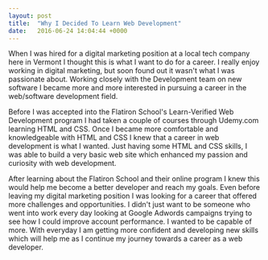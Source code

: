 ```yaml
---
layout: post
title:  "Why I Decided To Learn Web Development"
date:   2016-06-24 14:04:44 +0000
---
```



When I was hired for a digital marketing position at a local tech company here in Vermont I thought this is what I want to do for a career. I really enjoy working in digital marketing, but soon found out it wasn't what I was passionate about. Working closely with the Development team on new software I became more and more interested in pursuing a career in the web/software development field.

Before I was accepted into the Flatiron School's Learn-Verified Web Development program I had taken a couple of courses through Udemy.com learning HTML and CSS. Once I became more comfortable and knowledgeable with HTML and CSS I knew that a career in web development is what I wanted. Just having some HTML and CSS skills, I was able to build a very basic web site which enhanced my passion and curiosity with web development.

After learning about the Flatiron School and their online program I knew this would help me become a better developer and reach my goals. Even before leaving my digital marketing position I was looking for a career that offered more challenges and opportunities. I didn't just want to be someone who went into work every day looking at Google Adwords campaigns trying to see how I could improve account performance. I wanted to be capable of more. With everyday I am getting more confident and developing new skills which will help me as I continue my journey towards a career as a web developer.


